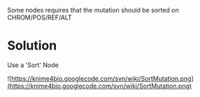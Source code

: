 Some nodes requires that the mutation should be sorted on CHROM/POS/REF/ALT

# Solution #

Use a 'Sort' Node

![https://knime4bio.googlecode.com/svn/wiki/SortMutation.png](https://knime4bio.googlecode.com/svn/wiki/SortMutation.png)
